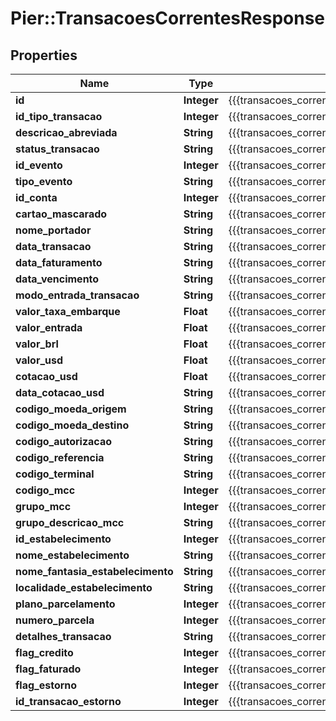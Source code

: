 # Pier::TransacoesCorrentesResponse

## Properties
Name | Type | Description | Notes
------------ | ------------- | ------------- | -------------
**id** | **Integer** | {{{transacoes_correntes_response_id_value}}} | [optional] 
**id_tipo_transacao** | **Integer** | {{{transacoes_correntes_response_id_tipo_transacao_value}}} | [optional] 
**descricao_abreviada** | **String** | {{{transacoes_correntes_response_descricao_abreviada_value}}} | [optional] 
**status_transacao** | **String** | {{{transacoes_correntes_response_status_transacao_value}}} | [optional] 
**id_evento** | **Integer** | {{{transacoes_correntes_response_id_evento_value}}} | [optional] 
**tipo_evento** | **String** | {{{transacoes_correntes_response_tipo_evento_value}}} | [optional] 
**id_conta** | **Integer** | {{{transacoes_correntes_response_id_conta_value}}} | [optional] 
**cartao_mascarado** | **String** | {{{transacoes_correntes_response_cartao_mascarado_value}}} | [optional] 
**nome_portador** | **String** | {{{transacoes_correntes_response_nome_portador_value}}} | [optional] 
**data_transacao** | **String** | {{{transacoes_correntes_response_data_transacao_value}}} | [optional] 
**data_faturamento** | **String** | {{{transacoes_correntes_response_data_faturamento_value}}} | [optional] 
**data_vencimento** | **String** | {{{transacoes_correntes_response_data_vencimento_value}}} | [optional] 
**modo_entrada_transacao** | **String** | {{{transacoes_correntes_response_modo_entrada_transacao_value}}} | [optional] 
**valor_taxa_embarque** | **Float** | {{{transacoes_correntes_response_valor_taxa_embarque_value}}} | [optional] 
**valor_entrada** | **Float** | {{{transacoes_correntes_response_valor_entrada_value}}} | [optional] 
**valor_brl** | **Float** | {{{transacoes_correntes_response_valor_b_r_l_value}}} | [optional] 
**valor_usd** | **Float** | {{{transacoes_correntes_response_valor_u_s_d_value}}} | [optional] 
**cotacao_usd** | **Float** | {{{transacoes_correntes_response_cotacao_u_s_d_value}}} | [optional] 
**data_cotacao_usd** | **String** | {{{transacoes_correntes_response_data_cotacao_u_s_d_value}}} | [optional] 
**codigo_moeda_origem** | **String** | {{{transacoes_correntes_response_codigo_moeda_origem_value}}} | [optional] 
**codigo_moeda_destino** | **String** | {{{transacoes_correntes_response_codigo_moeda_destino_value}}} | [optional] 
**codigo_autorizacao** | **String** | {{{transacoes_correntes_response_codigo_autorizacao_value}}} | [optional] 
**codigo_referencia** | **String** | {{{transacoes_correntes_response_codigo_referencia_value}}} | [optional] 
**codigo_terminal** | **String** | {{{transacoes_correntes_response_codigo_terminal_value}}} | [optional] 
**codigo_mcc** | **Integer** | {{{transacoes_correntes_response_codigo_m_c_c_value}}} | [optional] 
**grupo_mcc** | **Integer** | {{{transacoes_correntes_response_grupo_m_c_c_value}}} | [optional] 
**grupo_descricao_mcc** | **String** | {{{transacoes_correntes_response_grupo_descricao_m_c_c_value}}} | [optional] 
**id_estabelecimento** | **Integer** | {{{transacoes_correntes_response_id_estabelecimento_value}}} | [optional] 
**nome_estabelecimento** | **String** | {{{transacoes_correntes_response_nome_estabelecimento_value}}} | [optional] 
**nome_fantasia_estabelecimento** | **String** | {{{transacoes_correntes_response_nome_fantasia_estabelecimento_value}}} | [optional] 
**localidade_estabelecimento** | **String** | {{{transacoes_correntes_response_localidade_estabelecimento_value}}} | [optional] 
**plano_parcelamento** | **Integer** | {{{transacoes_correntes_response_plano_parcelamento_value}}} | [optional] 
**numero_parcela** | **Integer** | {{{transacoes_correntes_response_numero_parcela_value}}} | [optional] 
**detalhes_transacao** | **String** | {{{transacoes_correntes_response_detalhes_transacao_value}}} | [optional] 
**flag_credito** | **Integer** | {{{transacoes_correntes_response_flag_credito_value}}} | [optional] 
**flag_faturado** | **Integer** | {{{transacoes_correntes_response_flag_faturado_value}}} | [optional] 
**flag_estorno** | **Integer** | {{{transacoes_correntes_response_flag_estorno_value}}} | [optional] 
**id_transacao_estorno** | **Integer** | {{{transacoes_correntes_response_id_transacao_estorno_value}}} | [optional] 


